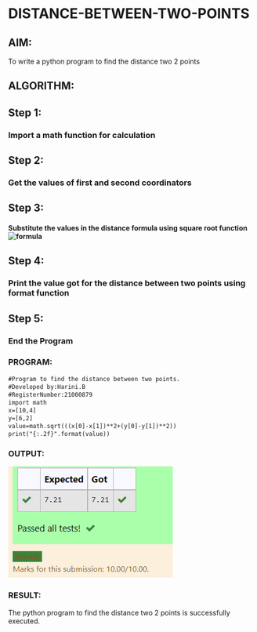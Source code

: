 # DISTANCE-BETWEEN-TWO-POINTS

## AIM:
To write a python program to find the distance two 2 points
## ALGORITHM:
## Step 1: 
### Import a math function for calculation
## Step 2: 
### Get the values of first and second coordinators 
## Step 3: 
#### Substitute the values in the distance formula using square root function   ![formula](/formula.jpg)
## Step 4: 
### Print the value got for the distance between two points using format function
## Step 5:
### End the Program 
### PROGRAM:
```
#Program to find the distance between two points.
#Developed by:Harini.B
#RegisterNumber:21000879
import math
x=[10,4]
y=[6,2]
value=math.sqrt(((x[0]-x[1])**2+(y[0]-y[1])**2))
print("{:.2f}".format(value))
```
### OUTPUT:
![image](./output.PNG)
### RESULT:
The python program to find the distance two 2 points is successfully executed.